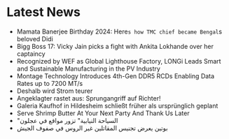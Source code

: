 # Latest News
-  Mamata Banerjee Birthday 2024: Here`s how TMC chief became Bengal`s beloved Didi
-  Bigg Boss 17: Vicky Jain picks a fight with Ankita Lokhande over her captaincy
-  Recognized by WEF as Global Lighthouse Factory, LONGi Leads Smart and Sustainable Manufacturing in the PV Industry
-  Montage Technology Introduces 4th-Gen DDR5 RCDs Enabling Data Rates up to 7200 MT/s
-  Deshalb wird Strom teurer
-  Angeklagter rastet aus: Sprungangriff auf Richter!
-  Galeria Kaufhof in Hildesheim schließt früher als ursprünglich geplant
-  Serve Shrimp Butter At Your Next Party And Thank Us Later
-  "السياحة النيابية" تزور مواقع في عجلون
-  بوتين يعرض تجنيس المقاتلين غير الروس في صفوف الجيش
